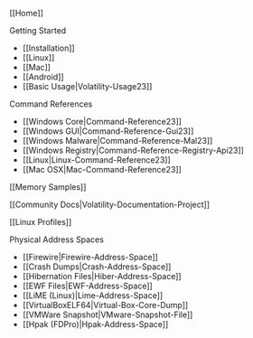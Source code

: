 [[Home]]

Getting Started
* [[Installation]]
* [[Linux]]
* [[Mac]]
* [[Android]]
* [[Basic Usage|Volatility-Usage23]]

Command References 
* [[Windows Core|Command-Reference23]]
* [[Windows GUI|Command-Reference-Gui23]]
* [[Windows Malware|Command-Reference-Mal23]]
* [[Windows Registry|Command-Reference-Registry-Api23]]
* [[Linux|Linux-Command-Reference23]]
* [[Mac OSX|Mac-Command-Reference23]]

[[Memory Samples]]

[[Community Docs|Volatility-Documentation-Project]]

[[Linux Profiles]]

Physical Address Spaces
* [[Firewire|Firewire-Address-Space]]
* [[Crash Dumps|Crash-Address-Space]]
* [[Hibernation Files|Hiber-Address-Space]]
* [[EWF Files|EWF-Address-Space]]
* [[LiME (Linux)|Lime-Address-Space]]
* [[VirtualBoxELF64|Virtual-Box-Core-Dump]]
* [[VMWare Snapshot|VMware-Snapshot-File]]
* [[Hpak (FDPro)|Hpak-Address-Space]]

